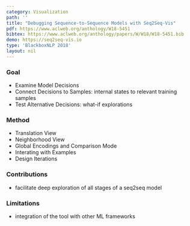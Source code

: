 ```yaml
---
category: Visualization
path: ''
title: "Debugging Sequence-to-Sequence Models with Seq2Seq-Vis"
pdf: https://www.aclweb.org/anthology/W18-5451
bibtex: https://www.aclweb.org/anthology/papers/W/W18/W18-5451.bib
demo: https://seq2seq-vis.io
type: 'BlackboxNLP 2018'
layout: nil
---
```


### Goal
- Examine Model Decisions
- Connect Decisions to Samples: internal states to relevant training samples
- Test Alternative Decisions: what-if explorations

### Method 
- Translation View
- Neighborhood View
- Global Encodings and Comparison Mode
- Interating with Examples
- Design Iterations

### Contributions
- facilitate deep exploration of all stages of a seq2seq model

### Limitations
- integration of the tool with other ML frameworks